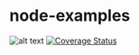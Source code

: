 # node-examples

![alt text](https://api.travis-ci.org/pbbadenhorst/node-examples.svg?branch=main) [![Coverage Status](https://coveralls.io/repos/github/pbbadenhorst/node-examples/badge.svg?branch=vanilla-jasmine)](https://coveralls.io/github/pbbadenhorst/node-examples?branch=vanilla-jasmine)